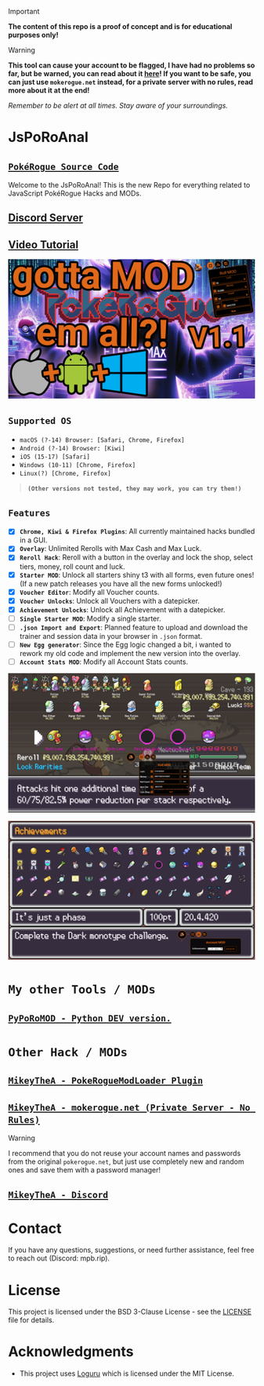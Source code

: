 > [!IMPORTANT]  
> **The content of this repo is a proof of concept and is for educational purposes only!**

> [!WARNING]
> **This tool can cause your account to be flagged, I have had no problems so far, but be warned, you can read about it [here](https://www.reddit.com/r/pokerogue/comments/1d8ldlw/a_cheating_and_account_deletionwipe_followup/)! If you want to be safe, you can just use `mokerogue.net` instead, for a private server with no rules, read more about it at the end!**
> 
> _Remember to be alert at all times. Stay aware of your surroundings._

# JsPoRoAnal

## [`PokéRogue Source Code`](https://github.com/pagefaultgames/pokerogue/tree/main/src)

Welcome to the JsPoRoAnal! This is the new Repo for everything related to JavaScript PokéRogue Hacks and MODs.

## [Discord Server](https://discord.gg/rsNPUcbrPT)

## [Video Tutorial](https://youtu.be/L_c9TXFbDIM)

[![Video Tutorial](./resources/thumbnail.png)](https://youtu.be/L_c9TXFbDIM)

## `Supported OS`

-   `macOS (?-14) Browser: [Safari, Chrome, Firefox]`
-   `Android (?-14) Browser: [Kiwi]`
-   `iOS (15-17) [Safari]`
-   `Windows (10-11) [Chrome, Firefox]`
-   `Linux(?) [Chrome, Firefox]`
> **`(Other versions not tested, they may work, you can try them!)`**

## `Features`

-   [x] **`Chrome, Kiwi & Firefox Plugins`**: All currently maintained hacks bundled in a GUI.
-   [x] **`Overlay`**: Unlimited Rerolls with Max Cash and Max Luck.
-   [x] **`Reroll Hack`**: Reroll with a button in the overlay and lock the shop, select tiers, money, roll count and luck.
-   [x] **`Starter MOD`**: Unlock all starters shiny t3 with all forms, even future ones! (If a new patch releases you have all the new forms unlocked!)
-   [x] **`Voucher Editor`**: Modify all Voucher counts.
-   [x] **`Voucher Unlocks`**: Unlock all Vouchers with a datepicker.
-   [x] **`Achievement Unlocks`**: Unlock all Achievement with a datepicker.
-   [ ] **`Single Starter MOD`**: Modify a single starter.
-   [ ] **`.json Import and Export`**: Planned feature to upload and download the trainer and session data in your browser in `.json` format.
-   [ ] **`New Egg generator`**: Since the Egg logic changed a bit, i wanted to rework my old code and implement the new version into the overlay.
-   [ ] **`Account Stats MOD`**: Modify all Account Stats counts.

![NEW GUI ALL ACHIVEMENTS](./resources/roll_hack.png)

![NEW GUI ROLL HACK](./resources/all_achv_hack.png)

# `My other Tools / MODs`

## [`PyPoRoMOD - Python DEV version.`](https://github.com/PokeRogueMOD/PyPoRoMOD)

# `Other Hack / MODs`

## [`MikeyTheA - PokeRogueModLoader Plugin`](https://github.com/MikeyTheA/PokeRogueModLoader)

## [`MikeyTheA - mokerogue.net (Private Server - No Rules)`](https://mokerogue.net/)

> [!WARNING]  
> I recommend that you do not reuse your account names and passwords from the original `pokerogue.net`, but just use completely new and random ones and save them with a password manager!

## [`MikeyTheA - Discord`](https://discord.gg/7kc2EYjPGQ)

# Contact

If you have any questions, suggestions, or need further assistance, feel free to reach out (Discord: mpb.rip).

# License

This project is licensed under the BSD 3-Clause License - see the [LICENSE](LICENSE) file for details.

# Acknowledgments

-   This project uses [Loguru](https://github.com/Delgan/loguru) which is licensed under the MIT License.
